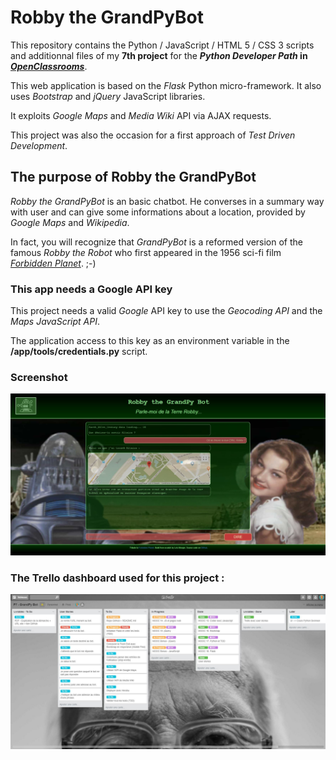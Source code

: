 # Robby the GrandPyBot

This repository contains the Python / JavaScript / HTML 5 / CSS 3 scripts and additionnal files of my  __7th project__ for the __*Python Developer Path* in [*OpenClassrooms*](https://openclassrooms.com/paths/developpeur-se-dapplication-python)__.

This web application is based on the *Flask* Python micro-framework. It also uses *Bootstrap* and *jQuery* JavaScript libraries.

It exploits *Google Maps* and *Media Wiki* API via AJAX requests.

This project was also the occasion for a first approach of *Test Driven Development*.

## The purpose of Robby the GrandPyBot

*Robby the GrandPyBot* is an basic chatbot. He converses in a summary way with user and can give some informations about a location, provided by *Google Maps* and *Wikipedia*.

In fact, you will recognize that *GrandPyBot* is a reformed version of the famous *Robby the Robot* who first appeared in the 1956 sci-fi film [*Forbidden Planet*](https://www.youtube.com/watch?v=j7bXuX7x0pg). ;-)

### This app needs a Google API key

This project needs a valid *Google* API key to use the *Geocoding API* and the *Maps JavaScript API*.

The application access to this key as an environment variable in the __/app/tools/credentials.py__ script.

### Screenshot

![A screenshot of grandpybot app](https://github.com/Louis-Gabriel-TM/P7_GrandPyBot/blob/master/images/demo.jpg)

### The Trello dashboard used for this project :

![Trello dashboard](https://github.com/Louis-Gabriel-TM/P7_GrandPyBot/blob/master/images/P7%20-%20Capture%20dashboard%20Trello.JPG)
